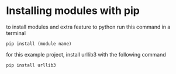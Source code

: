 # Installing modules with pip

to install modules and extra feature to python run this command in a terminal
```
pip install (module name)
```
for this example project, install urllib3 with the following command
```
pip install urllib3
```
